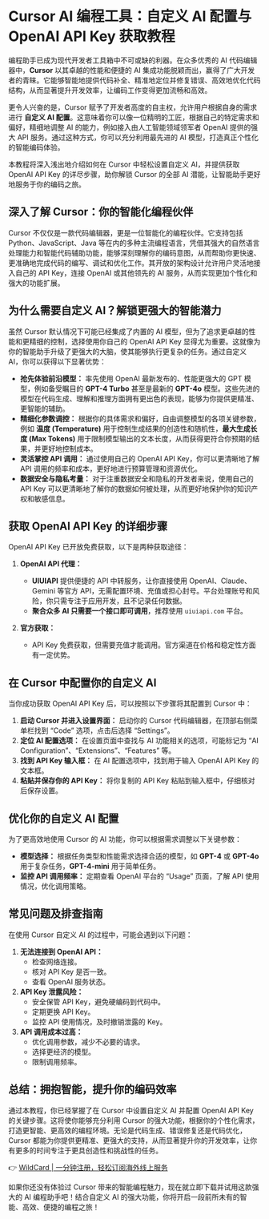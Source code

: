 # Cursor AI 编程工具：自定义 AI 配置与 OpenAI API Key 获取教程

编程助手已成为现代开发者工具箱中不可或缺的利器。在众多优秀的 AI 代码编辑器中，**Cursor** 以其卓越的性能和便捷的 AI 集成功能脱颖而出，赢得了广大开发者的青睐。它能够智能地提供代码补全、精准地定位并修复错误、高效地优化代码结构，从而显著提升开发效率，让编码工作变得更加流畅和高效。

更令人兴奋的是，Cursor 赋予了开发者高度的自主权，允许用户根据自身的需求进行 **自定义 AI 配置**。这意味着你可以像一位精明的工匠，根据自己的特定需求和偏好，精细地调整 AI 的能力，例如接入由人工智能领域领军者 OpenAI 提供的强大 API 服务。通过这种方式，你可以充分利用最先进的 AI 模型，打造真正个性化的智能编码体验。

本教程将深入浅出地介绍如何在 Cursor 中轻松设置自定义 AI，并提供获取 OpenAI API Key 的详尽步骤，助你解锁 Cursor 的全部 AI 潜能，让智能助手更好地服务于你的编码之旅。

## 深入了解 Cursor：你的智能化编程伙伴

Cursor 不仅仅是一款代码编辑器，更是一位智能化的编程伙伴。它支持包括 Python、JavaScript、Java 等在内的多种主流编程语言，凭借其强大的自然语言处理能力和智能代码辅助功能，能够深刻理解你的编码意图，从而帮助你更快速、更准确地完成代码的编写、调试和优化工作。其开放的架构设计允许用户灵活地接入自己的 API Key，连接 OpenAI 或其他领先的 AI 服务，从而实现更加个性化和强大的功能扩展。

## 为什么需要自定义 AI？解锁更强大的智能潜力

虽然 Cursor 默认情况下可能已经集成了内置的 AI 模型，但为了追求更卓越的性能和更精细的控制，选择使用你自己的 OpenAI API Key 显得尤为重要。这就像为你的智能助手升级了更强大的大脑，使其能够执行更复杂的任务。通过自定义 AI，你可以获得以下显著优势：

- **抢先体验前沿模型：** 率先使用 OpenAI 最新发布的、性能更强大的 GPT 模型，例如备受瞩目的 **GPT-4 Turbo** 甚至是最新的 **GPT-4o** 模型。这些先进的模型在代码生成、理解和推理方面拥有更出色的表现，能够为你提供更精准、更智能的辅助。
- **精细化参数调控：** 根据你的具体需求和偏好，自由调整模型的各项关键参数，例如 **温度 (Temperature)** 用于控制生成结果的创造性和随机性，**最大生成长度 (Max Tokens)** 用于限制模型输出的文本长度，从而获得更符合你预期的结果，并更好地控制成本。
- **灵活掌控 API 调用：** 通过使用自己的 OpenAI API Key，你可以更清晰地了解 API 调用的频率和成本，更好地进行预算管理和资源优化。
- **数据安全与隐私考量：** 对于注重数据安全和隐私的开发者来说，使用自己的 API Key 可以更清晰地了解你的数据如何被处理，从而更好地保护你的知识产权和敏感信息。

## 获取 OpenAI API Key 的详细步骤

OpenAI API Key 已开放免费获取，以下是两种获取途径：

1. **OpenAI API 代理：**
   - **UIUIAPI** 提供便捷的 API 中转服务，让你直接使用 OpenAI、Claude、Gemini 等官方 API，无需配置环境、充值或担心封号。平台处理账号和风险，你只需专注于应用开发，且不记录任何数据。
   - **聚合众多 AI 只需要一个接口即可调用**，推荐使用 `uiuiapi.com` 平台。

2. **官方获取：**
   - API Key 免费获取，但需要充值才能调用。官方渠道在价格和稳定性方面有一定优势。

## 在 Cursor 中配置你的自定义 AI

当你成功获取 OpenAI API Key 后，可以按照以下步骤将其配置到 Cursor 中：

1. **启动 Cursor 并进入设置界面：** 启动你的 Cursor 代码编辑器，在顶部右侧菜单栏找到 “Code” 选项，点击后选择 “Settings”。
2. **定位 AI 配置选项：** 在设置页面中查找与 AI 功能相关的选项，可能标记为 “AI Configuration”、“Extensions”、“Features” 等。
3. **找到 API Key 输入框：** 在 AI 配置选项中，找到用于输入 OpenAI API Key 的文本框。
4. **粘贴并保存你的 API Key：** 将你复制的 API Key 粘贴到输入框中，仔细核对后保存设置。

## 优化你的自定义 AI 配置

为了更高效地使用 Cursor 的 AI 功能，你可以根据需求调整以下关键参数：

- **模型选择：** 根据任务类型和性能需求选择合适的模型，如 **GPT-4** 或 **GPT-4o** 用于复杂任务，**GPT-4-mini** 用于简单任务。
- **监控 API 调用频率：** 定期查看 OpenAI 平台的 “Usage” 页面，了解 API 使用情况，优化调用策略。

## 常见问题及排查指南

在使用 Cursor 自定义 AI 的过程中，可能会遇到以下问题：

1. **无法连接到 OpenAI API：**
    - 检查网络连接。
    - 核对 API Key 是否一致。
    - 查看 OpenAI 服务状态。
2. **API Key 泄露风险：**
    - 安全保管 API Key，避免硬编码到代码中。
    - 定期更换 API Key。
    - 监控 API 使用情况，及时撤销泄露的 Key。
3. **API 调用成本过高：**
    - 优化调用参数，减少不必要的请求。
    - 选择更经济的模型。
    - 限制调用频率。

## 总结：拥抱智能，提升你的编码效率

通过本教程，你已经掌握了在 Cursor 中设置自定义 AI 并配置 OpenAI API Key 的关键步骤。这将使你能够充分利用 Cursor 的强大功能，根据你的个性化需求，打造更智能、更高效的编程环境。无论是代码生成、错误修复还是代码优化，Cursor 都能为你提供更精准、更强大的支持，从而显著提升你的开发效率，让你有更多的时间专注于更具创造性和挑战性的任务。

👉 [WildCard | 一分钟注册，轻松订阅海外线上服务](https://bbtdd.com/WildCard)

如果你还没有体验过 Cursor 带来的智能编程魅力，现在就立即下载并试用这款强大的 AI 编程助手吧！结合自定义 AI 的强大功能，你将开启一段前所未有的智能、高效、便捷的编程之旅！